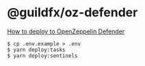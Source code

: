 # @guildfx/oz-defender

[How to deploy to OpenZeppelin Defender](https://share.vidyard.com/watch/dJxfarjsFX1naw2qpfHozV)

```
$ cp .env.example > .env
$ yarn deploy:tasks
$ yarn deploy:sentinels
```

